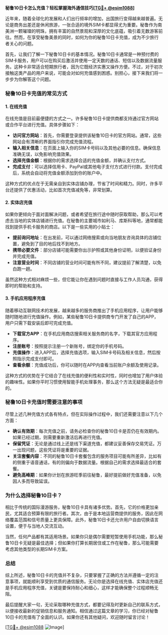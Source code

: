 **秘鲁10日卡怎么充值？轻松掌握海外通信技巧[[TG💪+ @esim1088](https://t.me/s/esim1088)]**

近年来，随着全球化的发展和人们出行频率的增加，出国旅行变得越来越普遍。无论是商务出差还是休闲旅游，一张合适的境外SIM卡都显得尤为重要。秘鲁作为南美洲一颗璀璨的明珠，拥有丰富的自然景观和深厚的文化底蕴，吸引着无数游客前往。然而，在享受秘鲁美景的同时，如何为你的秘鲁10日卡充值，成为不少旅行者关心的问题。

首先，让我们了解一下秘鲁10日卡的基本情况。秘鲁10日卡通常是一种预付费的SIM卡服务，用户可以在购买后激活并使用一定天数的通话、短信以及数据流量服务。这种卡非常适合短期旅行者，因为它既经济实惠又操作方便。不过，对于初次接触这类产品的用户来说，可能会对如何充值感到困惑。别担心，接下来我们将一步步为你解答这个问题。

### **秘鲁10日卡充值的常见方式**

#### **1. 在线充值**
在线充值是目前最便捷的方式之一。许多秘鲁10日卡提供商都支持通过官方网站或合作平台进行充值。具体步骤如下：

- **访问官方网站**：首先，你需要登录提供该秘鲁10日卡的官方网站。通常，这些网站会有清晰的界面指引你完成充值流程。
- **输入相关信息**：在页面上输入你的SIM卡号码以及其他必要的信息。确保信息准确无误，以免影响充值效果。
- **选择充值金额**：根据你的需求选择合适的充值金额，并确认支付方式。
- **完成支付**：可以选择信用卡、PayPal或其他电子支付方式进行付款。支付完成后，系统会自动将充值金额添加到你的账户中。

这种方式的优点在于无需亲自到实体店铺办理，节省了时间和精力。同时，许多平台还提供了优惠活动，比如首次充值减免等，非常划算。

#### **2. 实体店充值**
如果你更倾向于面对面解决问题，或者希望在旅行途中随时获取帮助，那么可以考虑去当地的实体店铺进行充值。在秘鲁的主要城市如利马、库斯科等地，通常都能找到提供手机卡服务的商店。以下是一些实用的小贴士：

- **提前询问地址**：在出发前，可以通过网络搜索或向当地朋友咨询具体的店铺位置，避免到了目的地后找不到地方。
- **携带必要文件**：部分店铺可能需要你出示护照或其他身份证明，以便验证身份并完成充值。
- **注意营业时间**：不同店铺的营业时间可能有所不同，建议提前了解清楚，以免白跑一趟。

虽然这种方式相对麻烦一些，但它能让你在遇到问题时直接与工作人员沟通，获得即时的帮助和支持。

#### **3. 手机应用程序充值**
随着移动互联网技术的发展，越来越多的服务商推出了手机应用程序，让用户能够随时随地进行充值操作。例如，某些秘鲁10日卡提供商专门开发了自己的APP，用户只需下载安装后即可完成充值。

- **下载官方APP**：在手机应用商店搜索相关服务商的名字，下载其官方应用程序。
- **注册账号**：按照提示注册一个新账号，绑定你的手机号码。
- **充值操作**：进入APP后，选择充值选项，输入SIM卡号码及相关信息，然后按照指示完成支付即可。
- **查看余额**：充值成功后，你可以随时在APP内查看当前账户余额及使用记录。

这种方式的优势在于它结合了在线充值的便利性和实时性，同时也增加了用户体验的趣味性。如果你平时习惯使用智能手机处理事务，那么这个方法无疑是最适合你的。

### **秘鲁10日卡充值时需要注意的事项**

尽管上述几种充值方式各有特点，但在实际操作过程中，我们还需要注意以下几个方面：

- **确认有效期**：每次充值之前，请务必检查你的秘鲁10日卡是否仍在有效期内。如果已经过期，则需要重新激活后再进行充值。
- **保留凭证**：无论是通过线上还是线下渠道充值，都建议妥善保存交易凭证。万一出现问题，这些凭证将是重要的证据。
- **关注套餐内容**：不同的秘鲁10日卡套餐包含的服务项目可能有所差异，比如有的侧重于语音通话，有的则偏向于数据流量。根据自己的需求选择最适合的套餐。
- **避免高峰期**：如果你计划在旅游旺季前往秘鲁，最好提前做好充值准备，以免因人多而导致延误。

### **为什么选择秘鲁10日卡？**

相比于传统的国际漫游服务，秘鲁10日卡具有诸多优势。首先，它的价格更加亲民，尤其适合预算有限的旅行者。其次，由于是本地运营商提供的服务，因此在网络覆盖范围和信号质量上更具保障。此外，秘鲁10日卡还允许用户自由切换语言设置，便于与当地人交流互动。

当然，任何产品都有其适用场景。如果你只是偶尔需要短暂使用手机功能，那么秘鲁10日卡无疑是最佳选择；但如果你打算长期居住或工作在秘鲁，那么可能需要考虑其他类型的长期SIM卡方案。

### **总结**

综上所述，秘鲁10日卡的充值并不复杂，只要掌握了正确的方法并遵循一定的注意事项，就能顺利享受到优质的通信服务。无论你是选择在线充值、实体店充值还是手机应用程序充值，关键是要保持耐心和细心，这样才能确保整个过程顺畅无阻。

最后提醒大家一句，无论采取哪种充值方式，都要记得及时更新自己的联系方式，以便接收最新的促销信息和服务通知。相信通过这篇文章的学习，你已经对秘鲁10日卡的充值有了全面的认识。如果你还有其他疑问，欢迎随时留言讨论！

[[TG💪+ @esim1088](https://t.me/s/esim1088) ![Image](https://i.postimg.cc/4NQfJmqS/Snipaste-2025-05-13-00-14-12.png)]